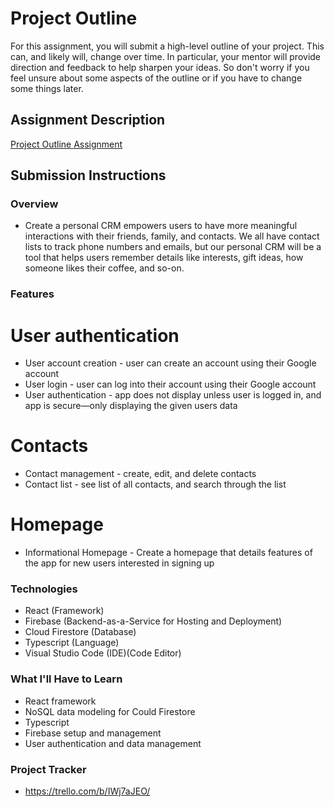 # Project Outline
For this assignment, you will submit a high-level outline of your project. This can, and likely will, change over time. In particular, your mentor will provide direction and feedback to help sharpen your ideas. So don't worry if you feel unsure about some aspects of the outline or if you have to change some things later.

## Assignment Description
[Project Outline Assignment](https://education.launchcode.org/liftoff/modules/assignments/project-outline)

## Submission Instructions

### Overview
- Create a personal CRM empowers users to have more meaningful interactions with their friends, family, and contacts. We all have contact lists to track phone numbers and emails, but our personal CRM will be a tool that helps users remember details like interests, gift ideas, how someone likes their coffee, and so-on.

### Features
# User authentication
- User account creation - user can create an account using their Google account
- User login - user can log into their account using their Google account
- User authentication - app does not display unless user is logged in, and app is secure—only displaying the given users data
# Contacts
- Contact management - create, edit, and delete contacts
- Contact list - see list of all contacts, and search through the list
# Homepage
- Informational Homepage - Create a homepage that details features of the app for new users interested in signing up

### Technologies
- React (Framework)
- Firebase (Backend-as-a-Service for Hosting and Deployment)
- Cloud Firestore (Database)
- Typescript (Language)
- Visual Studio Code (IDE)(Code Editor)

### What I'll Have to Learn
- React framework
- NoSQL data modeling for Could Firestore
- Typescript
- Firebase setup and management
- User authentication and data management

### Project Tracker
- https://trello.com/b/IWj7aJEO/
